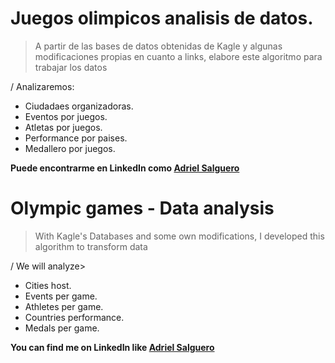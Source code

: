 # Juegos olimpicos analisis de datos.

>A partir de las bases de datos obtenidas de Kagle y algunas modificaciones propias en cuanto a links, elabore este algoritmo para trabajar los datos


/ Analizaremos:

* Ciudadaes organizadoras.
* Eventos por juegos.
* Atletas por juegos.
* Performance por paises.
* Medallero por juegos.


**Puede encontrarme en LinkedIn como [Adriel Salguero](https://www.linkedin.com/in/adrielsalguero/ "Adriel Salguero")**

# Olympic games - Data analysis

> With Kagle's Databases and some own modifications, I developed this algorithm to transform data

/ We will analyze>

* Cities host.
* Events per game.
* Athletes per game.
* Countries performance.
* Medals per game.


**You can find me on LinkedIn like [Adriel Salguero](https://www.linkedin.com/in/adrielsalguero/ "Adriel Salguero")**
